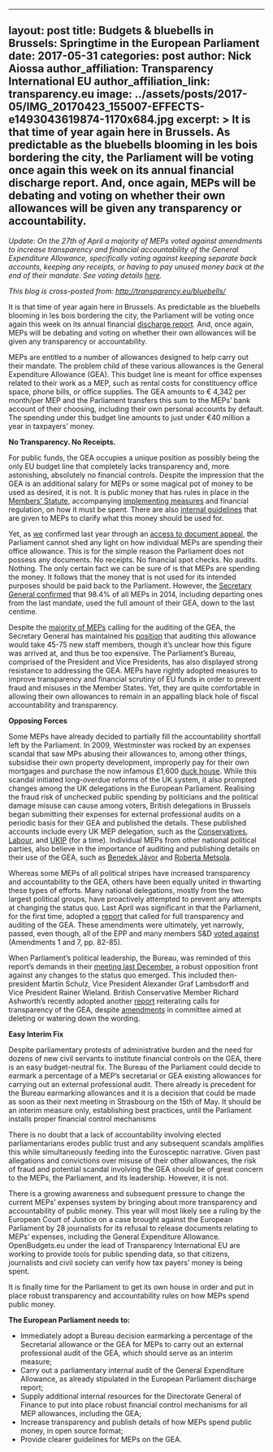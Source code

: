 
---
layout:     post
title:      Budgets & bluebells in Brussels: Springtime in the European Parliament
date:       2017-05-31
categories: post
author:     Nick Aiossa
author_affiliation: Transparency International EU
author_affiliation_link: transparency.eu
image:      ../assets/posts/2017-05/IMG_20170423_155007-EFFECTS-e1493043619874-1170x684.jpg
excerpt:    >
  It is that time of year again here in Brussels. As predictable as the bluebells blooming in les bois bordering the city, the Parliament will be voting once again this week on its annual financial discharge report. And, once again, MEPs will be debating and voting on whether their own allowances will be given any transparency or accountability.
---


*Update: On the 27th of April a majority of MEPs voted against amendments to increase transparency and financial accountability of the General Expenditure Allowance, specifically voting against keeping separate back accounts, keeping any receipts, or having to pay unused money back at the end of their mandate. See voting details [here](http://transparency.eu/wp-content/uploads/2017/05/AM1_all-parts_RCV.pdf).*

*This blog is cross-posted from: http://transparency.eu/bluebells/*

It is that time of year again here in Brussels. As predictable as the bluebells blooming in les bois bordering the city, the Parliament will be voting once again this week on its annual financial [discharge report](http://www.europarl.europa.eu/sides/getDoc.do?pubRef=-%2f%2fEP%2f%2fTEXT%2bREPORT%2bA8-2017-0153%2b0%2bDOC%2bXML%2bV0%2f%2fEN&language=EN). And, once again, MEPs will be debating and voting on whether their own allowances will be given any transparency or accountability.

MEPs are entitled to a number of allowances designed to help carry out their mandate. The problem child of these various allowances is the General Expenditure Allowance (GEA). This budget line is meant for office expenses related to their work as a MEP, such as rental costs for constituency office space, phone bills, or office supplies. The GEA amounts to € 4,342 per month/per MEP and the Parliament transfers this sum to the MEPs’ bank account of their choosing, including their own personal accounts by default. The spending under this budget line amounts to just under €40 million a year in taxpayers’ money.

**No Transparency. No Receipts.**

For public funds, the GEA occupies a unique position as possibly being the only EU budget line that completely lacks transparency and, more astonishing, absolutely no financial controls. Despite the impression that the GEA is an additional salary for MEPs or some magical pot of money to be used as desired, it is not. It is public money that has rules in place in the [Members’ Statute](http://eur-lex.europa.eu/legal-content/EN/ALL/?uri=CELEX%3A32005Q0684), accompanying [implementing measures](http://eur-lex.europa.eu/legal-content/EN/TXT/?uri=CELEX%3A32009D0713(01)) and financial regulation, on how it must be spent. There are also [internal guidelines](https://transparency.eu/wp-content/uploads/2017/04/list-of-expenses-GEA.pdf) that are given to MEPs to clarify what this money should be used for.  

Yet, as [we](http://transparency.eu/wp-content/uploads/2017/01/Response-to-the-appeal.pdf) confirmed last year through an [access to document appeal](http://transparency.eu/wp-content/uploads/2017/01/EP-confirmatory-request_Transparency-International-EU-Office.pdf), the Parliament cannot shed any light on how individual MEPs are spending their office allowance. This is for the simple reason the Parliament does not possess any documents. No receipts. No financial spot checks. No audits. Nothing. The only certain fact we can be sure of is that MEPs are spending the money. It follows that the money that is not used for its intended purposes should be paid back to the Parliament. However, the [Secretary General confirmed](https://polcms.secure.europarl.europa.eu/cmsdata/95161/NT%20SG%20CONT%20Questionnaire%20Discharge%202014%20final.pdf) that 98.4% of all MEPs in 2014, including departing ones from the last mandate, used the full amount of their GEA, down to the last centime.

Despite the [majority of MEPs](http://www.europarl.europa.eu/sides/getDoc.do?pubRef=-//EP//TEXT+TA+P8-TA-2016-0150+0+DOC+XML+V0//EN&language=EN) calling for the auditing of the GEA, the Secretary General has maintained his [position](https://euobserver.com/institutional/130683) that auditing this allowance would take 45-75 new staff members, though it’s unclear how this figure was arrived at, and thus be too expensive. The Parliament’s Bureau, comprised of the President and Vice Presidents, has also displayed strong resistance to addressing the GEA. MEPs have rightly adopted measures to improve transparency and financial scrutiny of EU funds in order to prevent fraud and misuses in the Member States. Yet, they are quite comfortable in allowing their own allowances to remain in an appalling black hole of fiscal accountability and transparency.  

**Opposing Forces**

Some MEPs have already decided to partially fill the accountability shortfall left by the Parliament. In 2009, Westminster was rocked by an expenses scandal that saw MPs abusing their allowances to, among other things, subsidise their own property development, improperly pay for their own mortgages and purchase the now infamous £1,600 [duck house](http://www.telegraph.co.uk/news/newstopics/mps-expenses/5357568/MPs-expenses-Sir-Peter-Viggers-claimed-for-1600-floating-duck-island.html). While this scandal initiated long-overdue reforms of the UK system, it also prompted changes among the UK delegations in the European Parliament. Realising the fraud risk of unchecked public spending by politicians and the political damage misuse can cause among voters, British delegations in Brussels began submitting their expenses for external professional audits on a periodic basis for their GEA and published the details. These published accounts include every UK MEP delegation, such as the [Conservatives](http://conservativeeurope.com/MEP-Expenses), [Labour](http://www.eurolabour.org.uk/transparency), and [UKIP](http://www.ukipmeps.org/mypage_16_tr.html) (for a time). Individual MEPs from other national political parties, also believe in the importance of auditing and publishing details on their use of the GEA, such as [Benedek Jávor](http://javorbenedek.hu/en/transparency/office-expenditure/) and [Roberta Metsola](http://robertametsola.eu/transparency/).

Whereas some MEPs of all political stripes have increased transparency and accountability to the GEA, others have been equally united in thwarting these types of efforts. Many national delegations, mostly from the two largest political groups, have proactively attempted to prevent any attempts at changing the status quo. Last April was significant in that the Parliament, for the first time, adopted a [report](http://www.europarl.europa.eu/sides/getDoc.do?pubRef=-//EP//TEXT+TA+P8-TA-2016-0150+0+DOC+XML+V0//EN&language=EN) that called for full transparency and auditing of the GEA. These amendments were ultimately, yet narrowly, passed, even though, all of the EPP and many members S&D [voted against](http://www.europarl.europa.eu/sides/getDoc.do?pubRef=-//EP//NONSGML+PV+20160428+RES-RCV+DOC+PDF+V0//EN&language=EN) (Amendments 1 and 7, pp. 82-85).

When Parliament’s political leadership, the Bureau, was reminded of this report’s demands in their [meeting last December](http://www.europarl.europa.eu/RegData/organes/bureau/proces_verbal/2016/12-12/BUR_PV(2016)12-12_EN.pdf), a robust opposition front against any changes to the status quo emerged. This included then-president Martin Schulz, Vice President Alexander Graf Lambsdorff and Vice President Rainer Wieland. British Conservative Member Richard Ashworth’s recently adopted another [report](http://www.europarl.europa.eu/sides/getDoc.do?type=TA&language=EN&reference=P8-TA-2017-0114) reiterating calls for transparency of the GEA, despite [amendments](http://www.europarl.europa.eu/sides/getDoc.do?type=TA&language=EN&reference=P8-TA-2017-0114) in committee aimed at deleting or watering down the wording.

**Easy Interim Fix**

Despite parliamentary protests of administrative burden and the need for dozens of new civil servants to institute financial controls on the GEA, there is an easy budget-neutral fix. The Bureau of the Parliament could decide to earmark a percentage of a MEP’s secretarial or GEA existing allowances for carrying out an external professional audit. There already is precedent for the Bureau earmarking allowances and it is a decision that could be made as soon as their next meeting in Strasbourg on the 15th of May. It should be an interim measure only, establishing best practices, until the Parliament installs proper financial control mechanisms

There is no doubt that a lack of accountability involving elected parliamentarians erodes public trust and any subsequent scandals amplifies this while simultaneously feeding into the Eurosceptic narrative. Given past allegations and convictions over misuse of their other allowances, the risk of fraud and potential scandal involving the GEA should be of great concern to the MEPs, the Parliament, and its leadership. However, it is not.

There is a growing awareness and subsequent pressure to change the current MEPs’ expenses system by bringing about more transparency and accountability of public money. This year will most likely see a ruling by the European Court of Justice on a case brought against the European Parliament by 28 journalists for its refusal to release documents relating to MEPs’ expenses, including the General Expenditure Allowance. OpenBudgets.eu under the lead of Transparency International EU are working to provide tools for public spending data, so that citizens, journalists and civil society can verify how tax payers’ money is being spent.

It is finally time for the Parliament to get its own house in order and put in place robust transparency and accountability rules on how MEPs spend public money.

**The European Parliament needs to:**

* Immediately adopt a Bureau decision earmarking a percentage of the Secretarial allowance or the GEA for MEPs to carry out an external professional audit of the GEA, which should serve as an interim measure;
* Carry out a parliamentary internal audit of the General Expenditure Allowance, as already stipulated in the European Parliament discharge report;
* Supply additional internal resources for the Directorate General of Finance to put into place robust financial control mechanisms for all MEP allowances, including the GEA;
* Increase transparency and publish details of how MEPs spend public money, in open source format;
* Provide clearer guidelines for MEPs on the GEA.
